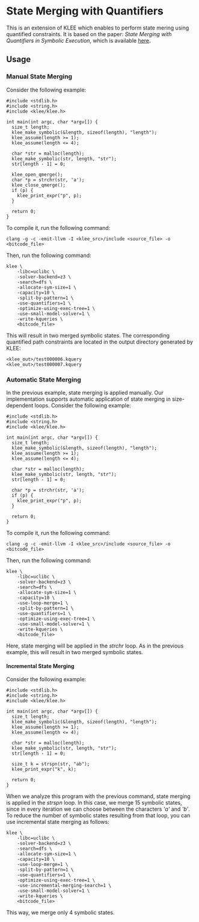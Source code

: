 # State Merging with Quantifiers
This is an extension of KLEE which enables to perform state mering using quantified constraints.
It is based on the paper: *State Merging with Quantifiers in Symbolic Execution*,
which is available [here](https://doi.org/10.1145/3611643.3616287).

## Usage

### Manual State Merging

Consider the following example:
```
#include <stdlib.h>
#include <string.h>
#include <klee/klee.h>

int main(int argc, char *argv[]) {
  size_t length;
  klee_make_symbolic(&length, sizeof(length), "length");
  klee_assume(length >= 1);
  klee_assume(length <= 4);

  char *str = malloc(length);
  klee_make_symbolic(str, length, "str");
  str[length - 1] = 0;

  klee_open_qmerge();
  char *p = strchr(str, 'a');
  klee_close_qmerge();
  if (p) {
    klee_print_expr("p", p);
  }

  return 0;
}
```

To compile it, run the following command:
```
clang -g -c -emit-llvm -I <klee_src>/include <source_file> -o <bitcode_file>
```

Then, run the following command:
```
klee \
    -libc=uclibc \
    -solver-backend=z3 \
    -search=dfs \
    -allocate-sym-size=1 \
    -capacity=10 \
    -split-by-pattern=1 \
    -use-quantifiers=1 \
    -optimize-using-exec-tree=1 \
    -use-small-model-solver=1 \
    -write-kqueries \
    <bitcode_file>
```

This will result in two merged symbolic states.
The corresponding quantified path constraints are located in the output directory generated by KLEE:
```
<klee_out>/test000006.kquery
<klee_out>/test000007.kquery
```

### Automatic State Merging
In the previous example, state merging is applied manually.
Our implementation supports automatic application of state merging in size-dependent loops.
Consider the following example:
```
#include <stdlib.h>
#include <string.h>
#include <klee/klee.h>

int main(int argc, char *argv[]) {
  size_t length;
  klee_make_symbolic(&length, sizeof(length), "length");
  klee_assume(length >= 1);
  klee_assume(length <= 4);

  char *str = malloc(length);
  klee_make_symbolic(str, length, "str");
  str[length - 1] = 0;

  char *p = strchr(str, 'a');
  if (p) {
    klee_print_expr("p", p);
  }

  return 0;
}
```

To compile it, run the following command:
```
clang -g -c -emit-llvm -I <klee_src>/include <source_file> -o <bitcode_file>
```

Then, run the following command:
```
klee \
    -libc=uclibc \
    -solver-backend=z3 \
    -search=dfs \
    -allocate-sym-size=1 \
    -capacity=10 \
    -use-loop-merge=1 \
    -split-by-pattern=1 \
    -use-quantifiers=1 \
    -optimize-using-exec-tree=1 \
    -use-small-model-solver=1 \
    -write-kqueries \
    <bitcode_file>
```

Here, state merging will be applied in the *strchr* loop.
As in the previous example, this will result in two merged symbolic states.

#### Incremental State Merging
Consider the following example:
```
#include <stdlib.h>
#include <string.h>
#include <klee/klee.h>

int main(int argc, char *argv[]) {
  size_t length;
  klee_make_symbolic(&length, sizeof(length), "length");
  klee_assume(length >= 1);
  klee_assume(length <= 4);

  char *str = malloc(length);
  klee_make_symbolic(str, length, "str");
  str[length - 1] = 0;

  size_t k = strspn(str, "ab");
  klee_print_expr("k", k);

  return 0;
}
```

When we analyze this program with the previous command, 
state merging is applied in the *strspn* loop.
In this case,
we merge 15 symbolic states,
since in every iteration we can choose between the characters *'a'* and *'b'*.
To reduce the number of symbolic states resulting from that loop,
you can use incremental state merging as follows:
```
klee \
    -libc=uclibc \
    -solver-backend=z3 \
    -search=dfs \
    -allocate-sym-size=1 \
    -capacity=10 \
    -use-loop-merge=1 \
    -split-by-pattern=1 \
    -use-quantifiers=1 \
    -optimize-using-exec-tree=1 \
    -use-incremental-merging-search=1 \
    -use-small-model-solver=1 \
    -write-kqueries \
    <bitcode_file>
```
This way, we merge only 4 symbolic states.
